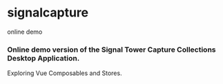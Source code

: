 # signalcapture
 online demo

### Online demo version of the Signal Tower Capture Collections Desktop Application.

Exploring Vue Composables and Stores.

